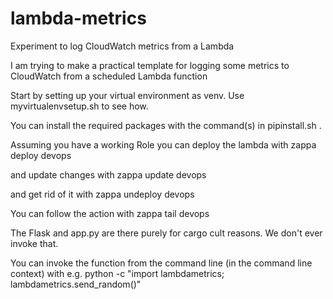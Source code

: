 # lambda-metrics
Experiment to log CloudWatch metrics from a Lambda

I am trying to make a practical template for logging some metrics to CloudWatch
from a scheduled Lambda function

Start by setting up your virtual environment as venv. Use myvirtualenvsetup.sh to see how.

You can install the required packages with the command(s) in pipinstall.sh .

Assuming you have a working Role you can deploy the lambda with
zappa deploy devops

and update changes with
zappa update devops

and get rid of it with
zappa undeploy devops

You can follow the action with
zappa tail devops

The Flask and app.py are there purely for cargo cult reasons. We don't ever invoke that.

You can invoke the function from the command line (in the command line context) with e.g.
python -c "import lambdametrics; lambdametrics.send_random()"

